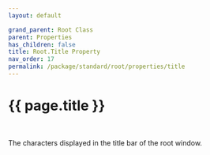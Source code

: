 ```yaml
---
layout: default

grand_parent: Root Class
parent: Properties
has_children: false
title: Root.Title Property
nav_order: 17
permalink: /package/standard/root/properties/title
---
```

# {{ page.title }}
<br>

The characters displayed in the title bar of the root window.